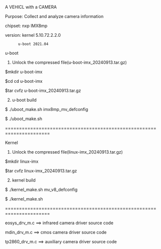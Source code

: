 A VEHICL with a CAMERA


Purpose: Collect and analyze camera information

chipset: nxp  IMX8mp

version:
          kernel 5.10.72.2.2.0

          u-boot 2021.04

 u-boot

1) Unlock the compressed file(u-boot-imx_20240913.tar.gz)

  $mkdir u-boot-imx
  
  $cd   cd u-boot-imx
  
  $tar cvfz u-boot-imx_20240913.tar.gz

2) u-boot build
 
  $ ./uboot_make.sh imx8mp_mv_defconfig

  $ ./uboot_make.sh 

======================================================================

Kernel

1) Unlock the compressed file(linux-imx_20240913.tar.gz)
  
  $mkdir linux-imx 

  $tar cvfz linux-imx_20240913.tar.gz
  
2) kernel build

 $ ./kernel_make.sh mv_v8_defconfig
 
 $ ./kernel_make.sh

======================================================================

eosys_drv_m.c  ==> infrared camera driver source code

mdin_drv_m.c   ==> cmos camera driver source code

tp2860_drv_m.c ==> auxiliary camera driver source code






